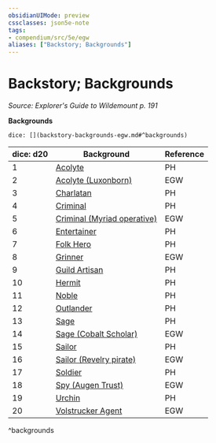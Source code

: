 ```yaml
---
obsidianUIMode: preview
cssclasses: json5e-note
tags:
- compendium/src/5e/egw
aliases: ["Backstory; Backgrounds"]
---
```

# Backstory; Backgrounds
*Source: Explorer's Guide to Wildemount p. 191* 

**Backgrounds**

`dice: [](backstory-backgrounds-egw.md#^backgrounds)`

| dice: d20 | Background | Reference |
|-----------|------------|-----------|
| 1 | [Acolyte](/3-Mechanics/CLI/backgrounds/acolyte.md) | PH |
| 2 | [Acolyte (Luxonborn)](/3-Mechanics/CLI/backgrounds/luxonborn-acolyte-egw.md) | EGW |
| 3 | [Charlatan](/3-Mechanics/CLI/backgrounds/charlatan.md) | PH |
| 4 | [Criminal](/3-Mechanics/CLI/backgrounds/criminal-spy-variant.md) | PH |
| 5 | [Criminal (Myriad operative)](/3-Mechanics/CLI/backgrounds/myriad-operative-criminal-egw.md) | EGW |
| 6 | [Entertainer](/3-Mechanics/CLI/backgrounds/entertainer.md) | PH |
| 7 | [Folk Hero](/3-Mechanics/CLI/backgrounds/folk-hero.md) | PH |
| 8 | [Grinner](/3-Mechanics/CLI/backgrounds/grinner-egw.md) | EGW |
| 9 | [Guild Artisan](/3-Mechanics/CLI/backgrounds/guild-artisan-guild-merchant-variant.md) | PH |
| 10 | [Hermit](/3-Mechanics/CLI/backgrounds/hermit.md) | PH |
| 11 | [Noble](/3-Mechanics/CLI/backgrounds/noble.md) | PH |
| 12 | [Outlander](/3-Mechanics/CLI/backgrounds/outlander.md) | PH |
| 13 | [Sage](/3-Mechanics/CLI/backgrounds/sage.md) | PH |
| 14 | [Sage (Cobalt Scholar)](/3-Mechanics/CLI/backgrounds/cobalt-scholar-sage-egw.md) | EGW |
| 15 | [Sailor](/3-Mechanics/CLI/backgrounds/sailor.md) | PH |
| 16 | [Sailor (Revelry pirate)](/3-Mechanics/CLI/backgrounds/revelry-pirate-sailor-egw.md) | EGW |
| 17 | [Soldier](/3-Mechanics/CLI/backgrounds/soldier.md) | PH |
| 18 | [Spy (Augen Trust)](/3-Mechanics/CLI/backgrounds/augen-trust-spy-egw.md) | EGW |
| 19 | [Urchin](/3-Mechanics/CLI/backgrounds/urchin.md) | PH |
| 20 | [Volstrucker Agent](/3-Mechanics/CLI/backgrounds/volstrucker-agent-egw.md) | EGW |
^backgrounds